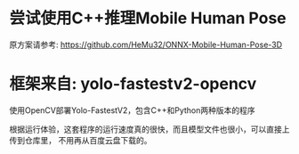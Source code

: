 # 尝试使用C++推理Mobile Human Pose

原方案请参考: https://github.com/HeMu32/ONNX-Mobile-Human-Pose-3D


# 框架来自: yolo-fastestv2-opencv
使用OpenCV部署Yolo-FastestV2，包含C++和Python两种版本的程序

根据运行体验，这套程序的运行速度真的很快，而且模型文件也很小，可以直接上传到仓库里，
不用再从百度云盘下载的。
